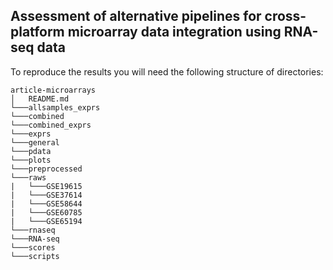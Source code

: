 ## Assessment of alternative pipelines for cross-platform microarray data integration using RNA-seq data

To reproduce the results you will need the following structure of directories:

```
article-microarrays
│   README.md
└───allsamples_exprs
└───combined
└───combined_exprs
└───exprs
└───general
└───pdata
└───plots
└───preprocessed
└───raws
|   └───GSE19615
|   └───GSE37614
|   └───GSE58644
|   └───GSE60785
|   └───GSE65194
└───rnaseq
└───RNA-seq
└───scores
└───scripts
```
